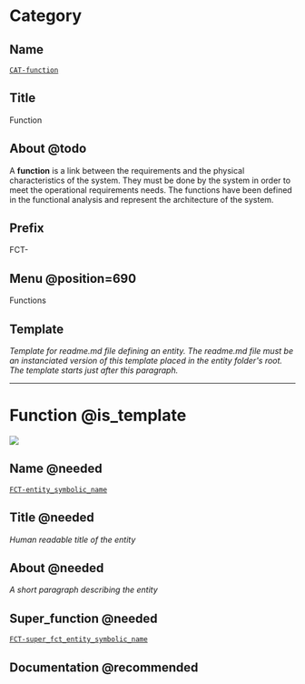 # Category
## Name
[`CAT-function`]()

## Title
Function

## About @todo
A **function** is a link between the requirements and the physical characteristics
of the system. They must be done by the system in order to meet the operational
requirements needs. The functions have been defined in the functional analysis and
represent the architecture of the system.

## Prefix
FCT-

## Menu @position=690
Functions

## Template
*Template for readme.md file defining an entity. The
readme.md file must be an instanciated version of this template placed
in the entity folder's root. The template starts just after
this paragraph.*

--------------------------------------------------------------------------------

# Function @is_template
![](viewme.jpg)

## Name @needed
[`FCT-entity_symbolic_name`]()

## Title @needed
*Human readable title of the entity*

## About @needed
*A short paragraph describing the entity*

## Super_function  @needed
[`FCT-super_fct_entity_symbolic_name`]()

## Documentation @recommended
